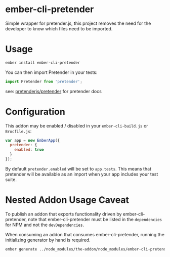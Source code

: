 ember-cli-pretender
===================

Simple wrapper for pretender.js, this project removes the need for the
developer to know which files need to be imported.

Usage
=====

```sh
ember install ember-cli-pretender
```

You can then import Pretender in your tests:

```javascript
import Pretender from 'pretender';
```

see: [pretenderjs/pretender](https://github.com/pretenderjs/pretender) for pretender
docs

Configuration
=====

This addon may be enabled / disabled in your `ember-cli-build.js` or `Brocfile.js`:

```javascript
var app = new EmberApp({
  pretender: {
    enabled: true
  }
});
```

By default `pretender.enabled` will be set to `app.tests`. This means that pretender will be available as an import when your app includes your test suite.

Nested Addon Usage Caveat
=====

To publish an addon that exports functionality driven by ember-cli-pretender,
note that ember-cli-pretender must be listed in the `dependencies` for NPM
and not the `devDependencies`.

When consuming an addon that consumes ember-cli-pretender, running the
initializing generator by hand is required.

```sh
ember generate ../node_modules/the-addon/node_modules/ember-cli-pretender/blueprints/ember-cli-pretender
```
